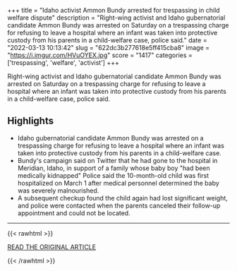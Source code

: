 +++
title = "Idaho activist Ammon Bundy arrested for trespassing in child welfare dispute"
description = "Right-wing activist and Idaho gubernatorial candidate Ammon Bundy was arrested on Saturday on a trespassing charge for refusing to leave a hospital where an infant was taken into protective custody from his parents in a child-welfare case, police said."
date = "2022-03-13 10:13:42"
slug = "622dc3b277618e5ff415cba8"
image = "https://i.imgur.com/HVuOYEX.jpg"
score = "1417"
categories = ['trespassing', 'welfare', 'activist']
+++

Right-wing activist and Idaho gubernatorial candidate Ammon Bundy was arrested on Saturday on a trespassing charge for refusing to leave a hospital where an infant was taken into protective custody from his parents in a child-welfare case, police said.

## Highlights

- Idaho gubernatorial candidate Ammon Bundy was arrested on a trespassing charge for refusing to leave a hospital where an infant was taken into protective custody from his parents in a child-welfare case.
- Bundy's campaign said on Twitter that he had gone to the hospital in Meridian, Idaho, in support of a family whose baby boy "had been medically kidnapped" Police said the 10-month-old child was first hospitalized on March 1 after medical personnel determined the baby was severely malnourished.
- A subsequent checkup found the child again had lost significant weight, and police were contacted when the parents canceled their follow-up appointment and could not be located.

---

{{< rawhtml >}}
  <p class="article-category">
    <a target="_blank" href="https://www.reuters.com/world/us/idaho-activist-ammon-bundy-arrested-trespassing-child-welfare-dispute-2022-03-13/">READ THE ORIGINAL ARTICLE</a>
  </p>
{{< /rawhtml >}}
